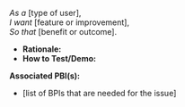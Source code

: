 _As a_ [type of user],  
_I want_ [feature or improvement],  
_So that_ [benefit or outcome].  

- **Rationale:** 
- **How to Test/Demo:** 

**Associated PBI(s):**
- [list of BPIs that are needed for the issue]
